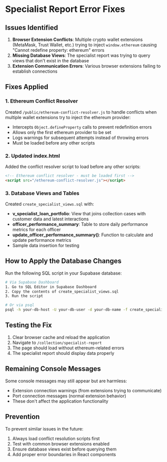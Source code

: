 # Specialist Report Error Fixes

## Issues Identified

1. **Browser Extension Conflicts**: Multiple crypto wallet extensions (MetaMask, Trust Wallet, etc.) trying to inject `window.ethereum` causing "Cannot redefine property: ethereum" errors
2. **Missing Database Views**: The specialist report was trying to query views that don't exist in the database
3. **Extension Communication Errors**: Various browser extensions failing to establish connections

## Fixes Applied

### 1. Ethereum Conflict Resolver
Created `/public/ethereum-conflict-resolver.js` to handle conflicts when multiple wallet extensions try to inject the ethereum provider:

- Intercepts `Object.defineProperty` calls to prevent redefinition errors
- Allows only the first ethereum provider to be set
- Logs warnings for subsequent attempts instead of throwing errors
- Must be loaded before any other scripts

### 2. Updated index.html
Added the conflict resolver script to load before any other scripts:

```html
<!-- Ethereum conflict resolver - must be loaded first -->
<script src="/ethereum-conflict-resolver.js"></script>
```

### 3. Database Views and Tables
Created `create_specialist_views.sql` with:

- **v_specialist_loan_portfolio**: View that joins collection cases with customer data and latest interactions
- **officer_performance_summary**: Table to store daily performance metrics for each officer
- **update_officer_performance_summary()**: Function to calculate and update performance metrics
- Sample data insertion for testing

## How to Apply the Database Changes

Run the following SQL script in your Supabase database:

```bash
# Via Supabase Dashboard
1. Go to SQL Editor in Supabase Dashboard
2. Copy the contents of create_specialist_views.sql
3. Run the script

# Or via psql
psql -h your-db-host -U your-db-user -d your-db-name -f create_specialist_views.sql
```

## Testing the Fix

1. Clear browser cache and reload the application
2. Navigate to `/collection/specialist-report`
3. The page should load without ethereum-related errors
4. The specialist report should display data properly

## Remaining Console Messages

Some console messages may still appear but are harmless:
- Extension connection warnings (from extensions trying to communicate)
- Port connection messages (normal extension behavior)
- These don't affect the application functionality

## Prevention

To prevent similar issues in the future:
1. Always load conflict resolution scripts first
2. Test with common browser extensions enabled
3. Ensure database views exist before querying them
4. Add proper error boundaries in React components